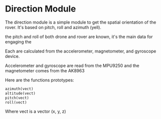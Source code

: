 # Direction Module

The direction module is a simple module to get the spatial orientation of the rover.
It's based on pitch, roll and azimuth (yell).

the pitch and roll of both drone and rover are known, it's the main data for 
engaging the 

Each are calculated from the accelerometer, magnetometer, and gyroscope device.

Accelerometer and  gyroscope are read from the MPU9250 and the magnetometer 
comes from the AK8963

Here are the functions prototypes:

```python
azimuth(vect)
altitude(vect)
pitch(vect)
roll(vect)
```

Where vect is a vector (x, y, z)
